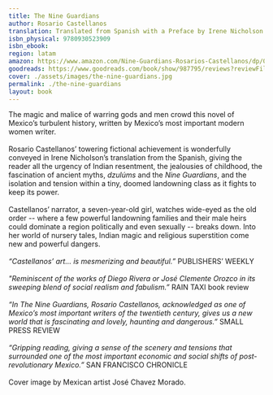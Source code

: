 ```yaml
---
title: The Nine Guardians
author: Rosario Castellanos
translation: Translated from Spanish with a Preface by Irene Nicholson
isbn_physical: 9780930523909
isbn_ebook: 
region: latam
amazon: https://www.amazon.com/Nine-Guardians-Rosarios-Castellanos/dp/0930523903/ref=tmm_pap_swatch_0?_encoding=UTF8&qid=&sr=
goodreads: https://www.goodreads.com/book/show/987795/reviews?reviewFilters={%22workId%22:%22kca://work/amzn1.gr.work.v1.1XZ-0KxcfszErrKZkwgnDA%22,%22after%22:%22MzAyLDE2NTc5MDEwMDQ1MTg%22}
cover: ./assets/images/the-nine-guardians.jpg
permalink: ./the-nine-guardians
layout: book
---
```

The magic and malice of warring gods and men crowd this novel of Mexico’s turbulent history, written by Mexico’s most important modern women writer. 
<br> <br>
Rosario Castellanos’ towering fictional achievement is wonderfully conveyed in Irene Nicholson’s translation from the Spanish, giving the reader all the urgency of Indian resentment, the jealousies of childhood, the fascination of ancient myths, *dzulúms* and the *Nine Guardians*, and the isolation and tension within a tiny, doomed landowning class as it fights to keep its power. 
<br><br>
Castellanos’ narrator, a seven-year-old girl, watches wide-eyed as the old order -- where a few powerful landowning families and their male heirs could dominate a region politically and even sexually -- breaks down. Into her world of nursery tales, Indian magic and religious superstition come new and powerful dangers.
<br><br>
 *“Castellanos’ art... is mesmerizing and beautiful.”* PUBLISHERS’ WEEKLY
<br><br>
*"Reminiscent of the works of Diego Rivera or José Clemente Orozco in its sweeping blend of social realism and fabulism.”* RAIN TAXI book review
<br><br>
*“In The Nine Guardians, Rosario Castellanos, acknowledged as one of Mexico’s most important writers of the twentieth century, gives us a new world that is fascinating and lovely, haunting and dangerous.”* SMALL PRESS REVIEW
<br><br>
*“Gripping reading, giving a sense of the scenery and tensions that surrounded one of the most important economic and social shifts of post-revolutionary Mexico.”*
SAN FRANCISCO CHRONICLE
<br><br>
Cover image by Mexican artist José Chavez Morado.
